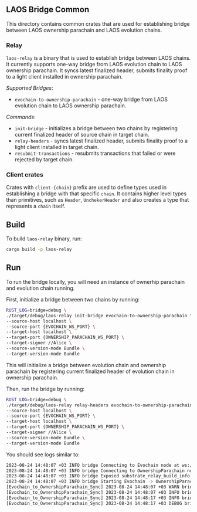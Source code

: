 ## LAOS Bridge Common

This directory contains common crates that are used for establishing bridge between LAOS ownership parachain and LAOS evolution chains.

### Relay

`laos-relay` is a binary that is used to establish bridge between LAOS chains. It currently supports one-way bridge from LAOS evolution chain to LAOS ownership parachain. It syncs latest finalized header, submits finality proof to a light client installed in ownership parachain.

*Supported Bridges*:

- `evochain-to-ownership-parachain` - one-way bridge from LAOS evolution chain to LAOS ownership parachain.

*Commands*:

- `init-bridge` - initializes a bridge between two chains by registering current finalized header of source chain in target chain.
- `relay-headers` - syncs latest finalized header, submits finality proof to a light client installed in target chain.
- `resubmit-transactions` - resubmits transactions that failed or were rejected by target chain.

### Client crates

Crates with `client-{chain}` prefix are used to define types used in establishing a bridge with that specific `chain`. It contains higher level types than primitives, such as `Header`, `UnchekerHeader` and also creates a type that represents a `chain` itself.


## Build

To build `laos-relay` binary, run:

```bash
cargo build -p laos-relay
```

## Run

To run the bridge locally, you will need an instance of ownerhip parachain and evolution chain running. 

First, initialize a bridge between two chains by running:

```bash
RUST_LOG=bridge=debug \
./target/debug/laos-relay init-bridge evochain-to-ownership-parachain \
--source-host localhost \
--source-port {EVOCHAIN_WS_PORT} \
--target-host localhost \
--target-port {OWNERSHIP_PARACHAIN_WS_PORT} \
--target-signer //Alice \
--source-version-mode Bundle \
--target-version-mode Bundle
```

This will initialize a bridge between evolution chain and ownership parachain by registering current finalized header of evolution chain in ownership parachain.

Then, run the bridge by running:

```bash
RUST_LOG=bridge=debug \
./target/debug/laos-relay relay-headers evochain-to-ownership-parachain \
--source-host localhost \
--source-port {EVOCHAIN_WS_PORT} \
--target-host localhost \
--target-port {OWNERSHIP_PARACHAIN_WS_PORT} \
--target-signer //Alice \
--source-version-mode Bundle \
--target-version-mode Bundle
```

You should see logs similar to:

```bash
2023-08-24 14:48:07 +03 INFO bridge Connecting to Evochain node at ws://localhost:9944
2023-08-24 14:48:07 +03 INFO bridge Connecting to OwnershipParachain node at ws://localhost:9999
2023-08-24 14:48:07 +03 INFO bridge Exposed substrate_relay_build_info metric: version=1.0.1 commit=184d0f4-dirty
2023-08-24 14:48:07 +03 INFO bridge Starting Evochain -> OwnershipParachain finality proof relay
[Evochain_to_OwnershipParachain_Sync] 2023-08-24 14:48:07 +03 WARN bridge Evochain finality proofs stream is being started / restarted
[Evochain_to_OwnershipParachain_Sync] 2023-08-24 14:48:07 +03 INFO bridge Synced 1 of 9 headers
[Evochain_to_OwnershipParachain_Sync] 2023-08-24 14:48:17 +03 INFO bridge Synced 1 of 10 headers
[Evochain_to_OwnershipParachain_Sync] 2023-08-24 14:48:17 +03 DEBUG bridge Going to submit finality proof of Evochain header #10 to OwnershipParachain
```
